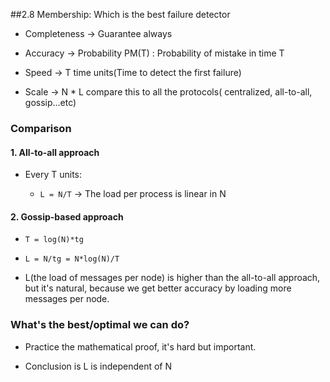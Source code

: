 ##2.8 Membership: Which is the best failure detector

- Completeness -> Guarantee always

- Accuracy -> Probability PM(T) : Probability of mistake in time T

- Speed -> T time units(Time to detect the first failure)

- Scale -> N * L compare this to all the protocols( centralized, all-to-all, gossip...etc)

### Comparison

#### 1. All-to-all approach

- Every T units:
    
    - `L = N/T` -> The load per process is linear in N

#### 2. Gossip-based approach

- `T = log(N)*tg`

- `L = N/tg = N*log(N)/T`

- L(the load of messages per node) is higher than the all-to-all approach, but it's natural, because we get better accuracy by loading more messages per node.

### What's the best/optimal we can do?

- Practice the mathematical proof, it's hard but important.

- Conclusion is L is independent of N
